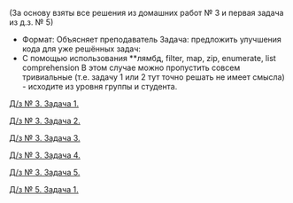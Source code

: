 (За основу взяты все решения из домашних работ № 3 и первая задача из д.з. № 5)
- Формат: Объясняет преподаватель
Задача: предложить улучшения кода для уже решённых задач:
- С помощью использования **лямбд, filter, map, zip, enumerate, list comprehension
В этом случае можно пропустить совсем тривиальные (т.е. задачу 1 или 2 тут точно решать не имеет смысла) - исходите из уровня группы и студента.

[Д/з № 3. Задача 1.](https://github.com/allseenn/python/blob/main/06.Tasks/31.py)

[Д/з № 3. Задача 2.](https://github.com/allseenn/python/blob/main/06.Tasks/32.py)

[Д/з № 3. Задача 3.](https://github.com/allseenn/python/blob/main/06.Tasks/33.py)

[Д/з № 3. Задача 4.](https://github.com/allseenn/python/blob/main/06.Tasks/34.py)

[Д/з № 3. Задача 5.](https://github.com/allseenn/python/blob/main/06.Tasks/35.py)

[Д/з № 5. Задача 1.](https://github.com/allseenn/python/blob/main/06.Tasks/51.py)
